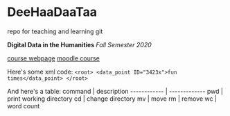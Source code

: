# DeeHaaDaaTaa
repo for teaching and learning git 

**Digital Data in the Humanities**
*Fall Semester 2020*

[course webpage](http://kodu.ut.ee/~wilbur/DigiData-fall2020.html)
[moodle course](https://moodle.ut.ee/course/view.php?id=10198)

Here's some xml code:
`
<root>
	<data_point ID="3423x">fun times</data_point>
</root>
`

And here's a table:
command | description
------------ | -------------
pwd | print working directory
cd | change directory
mv | move
rm | remove
wc | word count

